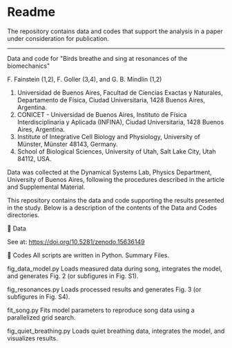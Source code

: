 # Readme

The repository contains data and codes that support the analysis in a paper under consideration for publication.

-----------------------------------------------------------------------------------

Data and code for "Birds breathe and sing at resonances of the biomechanics"

F. Fainstein (1,2), F. Goller (3,4), and G. B. Mindlin (1,2)

1. Universidad de Buenos Aires, Facultad de Ciencias Exactas y Naturales, Departamento de Física, Ciudad Universitaria, 1428 Buenos Aires, Argentina.
2. CONICET - Universidad de Buenos Aires, Instituto de Física Interdisciplinaria y Aplicada (INFINA), Ciudad Universitaria, 1428 Buenos Aires, Argentina.
3. Institute of Integrative Cell Biology and Physiology, University of Münster, Münster 48143, Germany.
4. School of Biological Sciences, University of Utah, Salt Lake City, Utah 84112, USA.

Data was collected at the Dynamical Systems Lab, Physics Department, University of Buenos Aires, following 
the procedures described in the article and Supplemental Material. 

This repository contains the data and code supporting the results presented in the study. Below is a description of the contents of the Data and Codes directories.

📁 Data

See at: https://doi.org/10.5281/zenodo.15636149

📁 Codes
All scripts are written in Python. Summary Files.

fig_data_model.py
Loads measured data during song, integrates the model, and generates Fig. 2 (or subfigures in Fig. S1).

fig_resonances.py
Loads processed results and generates Fig. 3 (or subfigures in Fig. S4).

fit_song.py
Fits model parameters to reproduce song data using a parallelized grid search.

fig_quiet_breathing.py
Loads quiet breathing data, integrates the model, and visualizes results.
